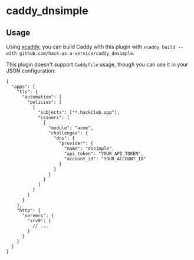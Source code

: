 # caddy_dnsimple

## Usage

Using [xcaddy](https://github.com/caddyserver/xcaddy), you can build Caddy with this plugin with `xcaddy build --with github.com/hack-as-a-service/caddy_dnsimple`.

This plugin doesn't support `Caddyfile` usage, though you can use it in your JSON configuration:

```jsonc
{
  "apps": {
    "tls": {
      "automation": {
        "policies": [
          {
            "subjects": ["*.hackclub.app"],
            "issuers": [
              {
                "module": "acme",
                "challenges": {
                  "dns": {
                    "provider": {
                      "name": "dnsimple",
                      "api_token": "YOUR_API_TOKEN",
                      "account_id": "YOUR_ACCOUNT_ID"
                    }
                  }
                }
              }
            ]
          }
        ]
      }
    },
    "http": {
      "servers": {
        "srv0": {
          // ...
        }
      }
    }
  }
}
```
